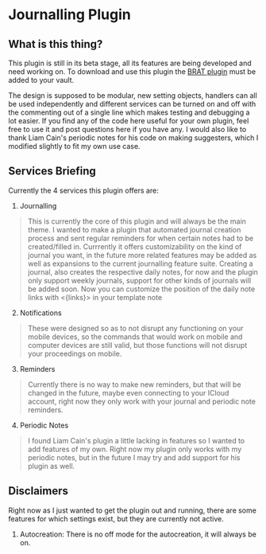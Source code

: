 # Journalling Plugin

## What is this thing?
This plugin is still in its beta stage, all its features are being developed and need working on. 
To download and use this plugin the [BRAT plugin](https://github.com/TfTHacker/obsidian42-brat) must be added to your vault.

The design is supposed to be modular, new setting objects, handlers can all be used independently and different services can be turned on and off with the commenting out of a single line which makes testing and debugging a lot easier. If you find any of the code here useful for your own plugin, feel free to use it and post questions here if you have any. I would also like to thank Liam Cain's periodic notes for his code on making suggesters, which I modified slightly to fit my own use case. 

## Services Briefing
Currently the 4 services this plugin offers are: 

1. Journalling
> This is currently the core of this plugin and will always be the main theme. I wanted to make a plugin that automated journal creation process and sent regular reminders for when certain notes had to be created/filled in. Currrently it offers customizability on the kind of journal you want, in the future more related features may be added as well as expansions to the current journalling feature suite. 
> Creating a journal, also creates the respective daily notes, for now and the plugin only support weekly journals, support for other kinds of journals will be added soon.
> Now you can customize the position of the daily note links with <{links}> in your template note

2. Notifications
> These were designed so as to not disrupt any functioning on your mobile devices, so the commands that would work on mobile and computer devices are still valid, but those functions will not disrupt your proceedings on mobile.

3. Reminders
> Currently there is no way to make new reminders, but that will be changed in the future, maybe even connecting to your ICloud account, right now they only work with your journal and periodic note reminders.

4. Periodic Notes
> I found Liam Cain's plugin a little lacking in features so I wanted to add features of my own. Right now my plugin only works with my periodic notes, but in the future I may try and add support for his plugin as well. 

## Disclaimers
Right now as I just wanted to get the plugin out and running, there are some features for which settings exist, but they are currently not active. 

1. Autocreation:
There is no off mode for the autocreation, it will always be on.
